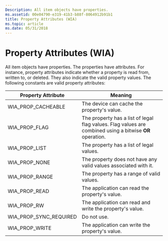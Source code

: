 ```yaml
---
Description: All item objects have properties.
ms.assetid: 00e04790-e319-41b3-b88f-8064912b91b1
title: Property Attributes (WIA)
ms.topic: article
ms.date: 05/31/2018
---
```


# Property Attributes (WIA)

All item objects have properties. The properties have attributes. For instance, property attributes indicate whether a property is read from, written to, or deleted. They also indicate the valid property values. The following constants are valid property attributes: 

| Property Attribute        | Meaning                                                                                                  |
|---------------------------|----------------------------------------------------------------------------------------------------------|
| WIA\_PROP\_CACHEABLE      | The device can cache the property's value.                                                               |
| WIA\_PROP\_FLAG           | The property has a list of legal flag values. Flag values are combined using a bitwise **OR** operation. |
| WIA\_PROP\_LIST           | The property has a list of legal values.                                                                 |
| WIA\_PROP\_NONE           | The property does not have any valid values associated with it.                                          |
| WIA\_PROP\_RANGE          | The property has a range of valid values.                                                                |
| WIA\_PROP\_READ           | The application can read the property's value.                                                           |
| WIA\_PROP\_RW             | The application can read and write the property's value.                                                 |
| WIA\_PROP\_SYNC\_REQUIRED | Do not use.                                                                                              |
| WIA\_PROP\_WRITE          | The application can write the property's value.                                                          |



 

 

 



